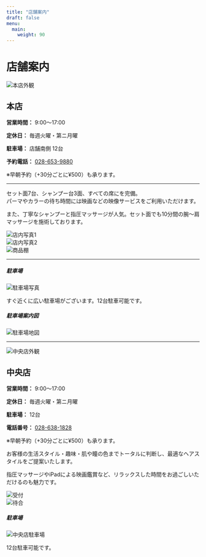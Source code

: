 ```yaml
---
title: "店舗案内"
draft: false
menu:
  main:
    weight: 90
---
```


# 店舗案内


<div class="container">

<div class="row mb-4 align-items-center">
  <div class="col-md-5">
    <img src="/images/shop/honten.jpg" alt="本店外観" class="img-fluid rounded shadow-sm">
  </div>
  <div class="col-md-7">
    <h2 class="text-danger">本店</h2>
    <p><strong>営業時間：</strong> 9:00〜17:00</p>
    <p><strong>定休日：</strong> 毎週火曜・第ニ月曜</p>
    <p><strong>駐車場：</strong> 店舗南側 12台</p>
    <p><strong>予約電話：</strong> <a href="tel:0286539880">028-653-9880</a></p>
    <p class="text-muted small">※早朝予約（+30分ごとに¥500）も承ります。</p>
  </div>
</div>

<hr>

<div class="row mb-4">
  <div class="col-md-12">
    <p>セット面7台、シャンプー台3面、すべての席に<iPad>を完備。<br>
    パーマやカラーの待ち時間には映画などの映像サービスをご利用いただけます。</p>
    <p>また、丁寧なシャンプーと指圧マッサージが人気。セット面でも10分間の腕〜肩マッサージを施術しております。</p>
  </div>
</div>

<div class="row g-3 mb-4">
  <div class="col-md-4">
    <img src="/images/shop/hontenNaisou1.jpg" alt="店内写真1" class="img-fluid rounded shadow-sm">
  </div>
  <div class="col-md-4">
    <img src="/images/shop/hontenNaisou2.jpg" alt="店内写真2" class="img-fluid rounded shadow-sm">
  </div>
  <div class="col-md-4">
    <img src="/images/shop/hontenNaisou3.jpg" alt="商品棚" class="img-fluid rounded shadow-sm">
  </div>
</div>

<hr>

<div class="row mb-4">
  <div class="col-md-6">
    <h5>駐車場</h5>
    <img src="/images/shop/hontenP1.jpg" alt="駐車場写真" class="img-fluid rounded">
    <p class="small mt-2">すぐ近くに広い駐車場がございます。12台駐車可能です。</p>
  </div>
  <div class="col-md-6">
    <h5>駐車場案内図</h5>
    <img src="/images/shop/hontenP2.jpg" alt="駐車場地図" class="img-fluid rounded">
  </div>
</div>

</div>




<hr>

<div class="row mb-4 align-items-center">
  <div class="col-md-5">
    <img src="/images/shop/chuo1.jpg" alt="中央店外観" class="img-fluid rounded shadow-sm">
  </div>
  <div class="col-md-7">
    <h2 class="text-danger">中央店</h2>
    <p><strong>営業時間：</strong> 9:00〜17:00</p>
    <p><strong>定休日：</strong> 毎週火曜・第ニ月曜</p>
    <p><strong>駐車場：</strong> 12台</p>
    <p><strong>電話番号：</strong> <a href="tel:0286381828">028-638-1828</a></p>
    <p class="text-muted small">※早朝予約（+30分ごとに¥500）も承ります。</p>
  </div>
</div>

<div class="row mb-4">
  <div class="col-md-12">
    <p>お客様の生活スタイル・趣味・肌や瞳の色までトータルに判断し、最適なヘアスタイルをご提案いたします。</p>
    <p>指圧マッサージやiPadによる映画鑑賞など、リラックスした時間をお過ごしいただけるのも魅力です。</p>
  </div>
</div>

<div class="row g-3 mb-4">
  <div class="col-md-4">
    <img src="/images/shop/chuoNaisou1.jpg" alt="受付" class="img-fluid rounded shadow-sm">
  </div>
  <div class="col-md-4">
    <img src="/images/shop/chuoNaisou2.jpg" alt="待合" class="img-fluid rounded shadow-sm">
  </div>
</div>

<div class="row mb-4">
  <div class="col-md-6">
    <h5 class="text-center">駐車場</h5>
    <img src="/images/shop/chuoP1.jpg" alt="中央店駐車場" class="img-fluid rounded shadow-sm">
    <p class="text-center small mt-2">12台駐車可能です。</p>
  </div>
</div>
